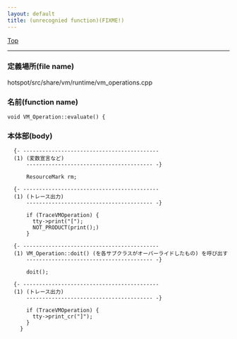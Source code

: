 ```yaml
---
layout: default
title: (unrecognied function)(FIXME!)
---
```

[Top](../index.html)

--- 
### 定義場所(file name)
hotspot/src/share/vm/runtime/vm_operations.cpp

### 名前(function name)
```
void VM_Operation::evaluate() {
```

### 本体部(body)
```
  {- -------------------------------------------
  (1) (変数宣言など)
      ---------------------------------------- -}

	  ResourceMark rm;

  {- -------------------------------------------
  (1) (トレース出力)
      ---------------------------------------- -}

	  if (TraceVMOperation) {
	    tty->print("[");
	    NOT_PRODUCT(print();)
	  }

  {- -------------------------------------------
  (1) VM_Operation::doit() (を各サブクラスがオーバーライドしたもの) を呼び出す
      ---------------------------------------- -}

	  doit();

  {- -------------------------------------------
  (1) (トレース出力)
      ---------------------------------------- -}

	  if (TraceVMOperation) {
	    tty->print_cr("]");
	  }
	}
	
```


